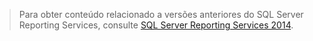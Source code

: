 > Para obter conteúdo relacionado a versões anteriores do SQL Server Reporting Services, consulte [SQL Server Reporting Services 2014](https://msdn.microsoft.com/library/ms159106(v=sql.120).aspx).